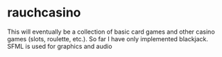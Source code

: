 # rauchcasino
 This will eventually be a collection of basic card games and other casino games (slots, roulette, etc.).  So far I have only implemented blackjack.  SFML is used for graphics and audio
